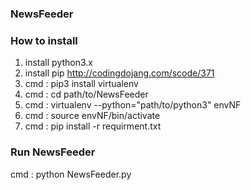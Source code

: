 ### NewsFeeder

### How to install
1. install python3.x
2. install pip http://codingdojang.com/scode/371
3. cmd : pip3 install virtualenv
4. cmd : cd path/to/NewsFeeder
5. cmd : virtualenv --python="path/to/python3" envNF 
6. cmd : source envNF/bin/activate
7. cmd : pip install -r requirment.txt

### Run NewsFeeder
cmd : python NewsFeeder.py



